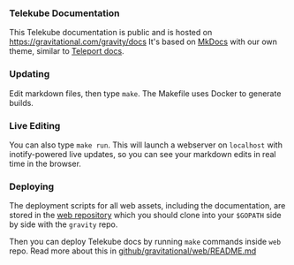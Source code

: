 ### Telekube Documentation

This Telekube documentation is public and is hosted on https://gravitational.com/gravity/docs
It's based on [MkDocs](http://www.mkdocs.org/) with our own theme, similar to
[Teleport docs](http://gravitational.com/teleport/docs/quickstart/).

### Updating

Edit markdown files, then type `make`. The Makefile uses Docker to generate
builds.

### Live Editing

You can also type `make run`. This will launch a webserver on `localhost` with
inotify-powered live updates, so you can see your markdown edits in real time
in the browser.

### Deploying

The deployment scripts for all web assets, including the documentation, are
stored in the [web repository](https://github.com/gravitational/web) which you
should clone into your `$GOPATH` side by side with the `gravity` repo.

Then you can deploy Telekube docs by running `make` commands inside `web` repo.
Read more about this in [github/gravitational/web/README.md](https://github.com/gravitational/web/blob/master/README.md)
